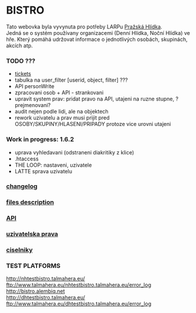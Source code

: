 # BISTRO

Tato webovka byla vyvynuta pro potřeby LARPu [Pražská Hlídka](http://www.prazskahlidka.cz/).  
Jedná se o systém používany organizacemi (Denní Hlídka, Noční Hlídka) ve hře. Který pomáhá udržovat informace o jednotlivých osobách, skupinách, akcích atp.  

### TODO ???
- [tickets](https://dhbistro.leankit.com/board/24275378)  
- tabulka na user_filter [userid, object, filter] ???  
- API personWrite  
- zpracovani osob + API - strankovani  
- upravit system prav: pridat pravo na API, utajeni na ruzne stupne, ?prejmenovani?  
- audit nejen podle lidi, ale na objektech  
- rework uzivatelu a prav musi prijit pred OSOBY/SKUPINY/HLASENI/PRIPADY protoze vice urovni utajeni

### Work in progress: 1.6.2
- uprava vyhledavani (odstraneni diakritiky z klice)  
- .htaccess
- THE LOOP: nastaveni, uzivatele
- LATTE sprava uzivatelu 


### [changelog](doc/changelog.md)

### [files description](doc/files.md)

### [API](doc/api.md)

### [uzivatelska prava](doc/rights.md)

### [ciselniky](doc/enums.md)

### TEST PLATFORMS
http://nhtestbistro.talmahera.eu/  
ftp://www.talmahera.eu/nhtestbistro.talmahera.eu/error_log  
http://bistro.alembiq.net  
http://dhtestbistro.talmahera.eu/  
ftp://www.talmahera.eu/dhtestbistro.talmahera.eu/error_log  
